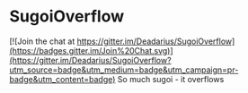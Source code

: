 # SugoiOverflow

[![Join the chat at https://gitter.im/Deadarius/SugoiOverflow](https://badges.gitter.im/Join%20Chat.svg)](https://gitter.im/Deadarius/SugoiOverflow?utm_source=badge&utm_medium=badge&utm_campaign=pr-badge&utm_content=badge)
So much sugoi - it overflows
